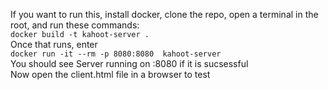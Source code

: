 If you want to run this, install docker, clone the repo, open a terminal in the root, and run these commands:  
`docker build -t kahoot-server .`  
Once that runs, enter  
`docker run -it --rm -p 8080:8080  kahoot-server`  
You should see Server running on :8080 if it is sucsessful  
Now open the client.html file in a browser to test  
